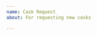 ```yaml
---
name: Cask Request
about: For requesting new casks

---
```


<!-- At the moment we don’t take cask requests. If you want a cask added, submit a [pull request](https://github.com/jerr0328/homebrew-cask-eid/blob/master/CONTRIBUTING.md#adding-a-cask). -->
